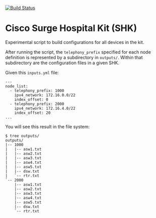 [![Build Status](https://travis-ci.com/nickrusso42518/mhk.svg?branch=master)](https://travis-ci.com/nickrusso42518/mhk)

# Cisco Surge Hospital Kit (SHK)
Experimental script to build configurations for all devices in the kit.

After running the script, the `telephony_prefix` specified for each
node definition is represented by a subdirectory in `outputs/`. Within
that subdirectory are the configuration files in a given SHK.

Given this `inputs.yml` file:
```
---
node_list:
  - telephony_prefix: 1000
    ipv4_network: 172.16.0.0/22
    index_offset: 0
  - telephony_prefix: 2000
    ipv4_network: 172.16.4.0/22
    index_offset: 20
...
```

You will see this result in the file system:
```
$ tree outputs/
outputs/
|-- 1000
|   |-- asw1.txt
|   |-- asw2.txt
|   |-- asw3.txt
|   |-- asw4.txt
|   |-- asw5.txt
|   |-- dsw.txt
|   `-- rtr.txt
`-- 2000
    |-- asw1.txt
    |-- asw2.txt
    |-- asw3.txt
    |-- asw4.txt
    |-- asw5.txt
    |-- dsw.txt
    `-- rtr.txt
```
